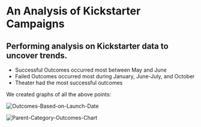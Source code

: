 # An Analysis of Kickstarter Campaigns

## Performing analysis on Kickstarter data to uncover trends.

* Successful Outcomes occurred most between May and June
* Failed Outcomes occurred most during January, June-July, and October
* Theater had the most successful outcomes

We created graphs of all the above points:

![Outcomes-Based-on-Launch-Date](C:\Users\davek\OneDrive\Desktop\Studies\Exercises\Outcomes_Based_on_Launch_Date.png)

![Parent-Category-Outcomes-Chart](C:\Users\davek\OneDrive\Desktop\Studies\Exercises\Parent_Category_Outcomes_Chart.png)
